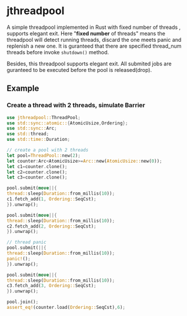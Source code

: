 # jthreadpool
A simple threadpool implemented in Rust with fixed number of threads , supports elegant exit. 
Here "**fixed number** of threads" means the threadpool will detect running threads, discard the one meets panic and replenish a new one.
It is guranteed that there are specified thread_num threads before invoke `shutdown()` method.

Besides, this threadpool supports elegant exit. All submited jobs are guranteed to be executed before the pool is released(drop).

## Example

### Create a thread with 2 threads, simulate Barrier

```rust
use jthreadpool::ThreadPool;
use std::sync::atomic::{AtomicUsize,Ordering};
use std::sync::Arc;
use std::thread;
use std::time::Duration;

// create a pool with 2 threads
let pool=ThreadPool::new(2);
let counter:Arc<AtomicUsize>=Arc::new(AtomicUsize::new(0));
let c1=counter.clone();
let c2=counter.clone();
let c3=counter.clone();

pool.submit(move||{
thread::sleep(Duration::from_millis(10));
c1.fetch_add(1, Ordering::SeqCst);
}).unwrap();

pool.submit(move||{
thread::sleep(Duration::from_millis(10));
c2.fetch_add(2, Ordering::SeqCst);
}).unwrap();

// thread panic
pool.submit(||{
thread::sleep(Duration::from_millis(10));
panic!();
}).unwrap();

pool.submit(move||{
thread::sleep(Duration::from_millis(10));
c3.fetch_add(3, Ordering::SeqCst);
}).unwrap();

pool.join();
assert_eq!(counter.load(Ordering::SeqCst),6);
```
